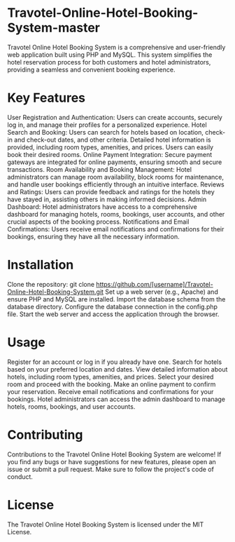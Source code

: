 # Travotel-Online-Hotel-Booking-System-master

Travotel Online Hotel Booking System is a comprehensive and user-friendly web application built using PHP and MySQL. This system simplifies the hotel reservation process for both customers and hotel administrators, providing a seamless and convenient booking experience.

 # Key Features
User Registration and Authentication: Users can create accounts, securely log in, and manage their profiles for a personalized experience.
Hotel Search and Booking: Users can search for hotels based on location, check-in and check-out dates, and other criteria. Detailed hotel information is provided, including room types, amenities, and prices. Users can easily book their desired rooms.
Online Payment Integration: Secure payment gateways are integrated for online payments, ensuring smooth and secure transactions.
Room Availability and Booking Management: Hotel administrators can manage room availability, block rooms for maintenance, and handle user bookings efficiently through an intuitive interface.
Reviews and Ratings: Users can provide feedback and ratings for the hotels they have stayed in, assisting others in making informed decisions.
Admin Dashboard: Hotel administrators have access to a comprehensive dashboard for managing hotels, rooms, bookings, user accounts, and other crucial aspects of the booking process.
Notifications and Email Confirmations: Users receive email notifications and confirmations for their bookings, ensuring they have all the necessary information.
 # Installation
Clone the repository: git clone https://github.com/[username]/Travotel-Online-Hotel-Booking-System.git
Set up a web server (e.g., Apache) and ensure PHP and MySQL are installed.
Import the database schema from the database directory.
Configure the database connection in the config.php file.
Start the web server and access the application through the browser.
# Usage
Register for an account or log in if you already have one.
Search for hotels based on your preferred location and dates.
View detailed information about hotels, including room types, amenities, and prices.
Select your desired room and proceed with the booking.
Make an online payment to confirm your reservation.
Receive email notifications and confirmations for your bookings.
Hotel administrators can access the admin dashboard to manage hotels, rooms, bookings, and user accounts.
# Contributing
Contributions to the Travotel Online Hotel Booking System are welcome! If you find any bugs or have suggestions for new features, please open an issue or submit a pull request. Make sure to follow the project's code of conduct.

# License
The Travotel Online Hotel Booking System is licensed under the MIT License.
